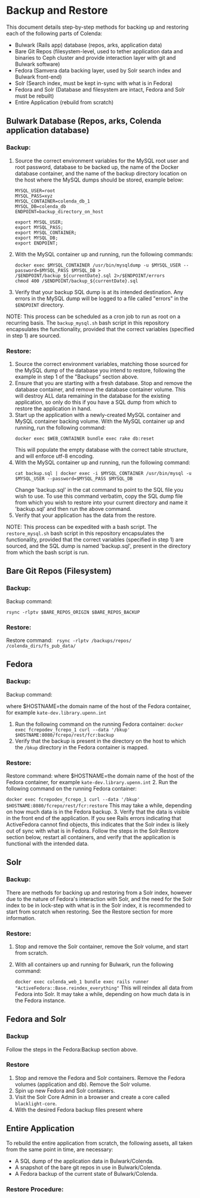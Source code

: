 # Backup and Restore
This document details step-by-step methods for backing up and restoring each of the following parts of Colenda:
* Bulwark (Rails app) database (repos, arks, application data)
* Bare Git Repos (filesystem-level, used to tether application data and binaries to Ceph cluster and provide interaction layer with git and Bulwark software)
* Fedora (Samvera data backing layer, used by Solr search index and Bulwark front-end)
* Solr (Search index, must be kept in-sync with what is in Fedora)
* Fedora and Solr (Database and filesystem are intact, Fedora and Solr must be rebuilt)
* Entire Application (rebuild from scratch)
## Bulwark Database (Repos, arks, Colenda application database)

### Backup:
1. Source the correct environment variables for the MySQL root user and root password, database to be backed up, the name of the Docker database container, and the name of the backup directory location on the host where the MySQL dumps should be stored, example below:
   ```
   MYSQL_USER=root
   MYSQL_PASS=xyz
   MYSQL_CONTAINER=colenda_db_1
   MYSQL_DB=colenda_db
   ENDPOINT=backup_directory_on_host
     
   export MYSQL_USER;
   export MYSQL_PASS;
   export MYSQL_CONTAINER;
   export MYSQL_DB;
   export ENDPOINT;
   ```
2. With the MySQL container up and running, run the following commands:
   ```
   docker exec $MYSQL_CONTAINER /usr/bin/mysqldump -u $MYSQL_USER --password=$MYSQL_PASS $MYSQL_DB > /$ENDPOINT/backup_${currentDate}.sql 2>/$ENDPOINT/errors
   chmod 400 /$ENDPOINT/backup_${currentDate}.sql
   ```
3. Verify that your backup SQL dump is at its intended destination.  Any errors in the MySQL dump will be logged to a file called "errors" in the ```$ENDPOINT``` directory.  
 
NOTE: This process can be scheduled as a cron job to run as root on a recurring basis.  The ```backup_mysql.sh``` bash script in this repository encapsulates the functionality, provided that the correct variables (specified in step 1) are sourced.  
### Restore:

1. Source the correct environment variables, matching those sourced for the MySQL dump of the database you intend to restore, following the example in step 1 of the "Backups" section above.
2. Ensure that you are starting with a fresh database.  Stop and remove the database container, and remove the database container volume.  This will destroy ALL data remaining in the database for the existing application, so only do this if you have a SQL dump from which to restore the application in hand.
3. Start up the application with a newly-created MySQL container and MySQL container backing volume.  With the MySQL container up and running, run the following command:
   ```
   docker exec $WEB_CONTAINER bundle exec rake db:reset
   ```
   This will populate the empty database with the correct table structure, and will enforce utf-8 encoding.
4. With the MySQL container up and running, run the following command:
   ```
   cat backup.sql | docker exec -i $MYSQL_CONTAINER /usr/bin/mysql -u $MYSQL_USER --password=$MYSQL_PASS $MYSQL_DB
   ```
   Change 'backup.sql' in the cat command to point to the SQL file you wish to use. 
   To use this command verbatim, copy the SQL dump file from which you wish to restore into your current directory and name it 'backup.sql' and then run the above command.
5. Verify that your application has the data from the restore.

NOTE: This process can be expedited with a bash script.  The ```restore_mysql.sh``` bash script in this repository encapsulates the functionality, provided that the correct variables (specified in step 1) are sourced, and the SQL dump is named 'backup.sql', present in the directory from which the bash script is run.  

## Bare Git Repos (Filesystem)

### Backup:
Backup command:

```rsync -rlptv $BARE_REPOS_ORIGIN $BARE_REPOS_BACKUP```

### Restore: 
Restore command:
``` rsync -rlptv /backups/repos/ /colenda_dirs/fs_pub_data/```

## Fedora

### Backup:
Backup command:

where $HOSTNAME=the domain name of the host of the Fedora container, for example ```kate-dev.library.upenn.int```
1. Run the following command on the running Fedora container:
   ```docker exec fcrepodev_fcrepo_1 curl --data '/bkup' $HOSTNAME:8080/fcrepo/rest/fcr:backup```
2. Verify that the backup is present in the directory on the host to which the ```/bkup``` directory in the Fedora container is mapped.

### Restore:
Restore command:
where $HOSTNAME=the domain name of the host of the Fedora container, for example ```kate-dev.library.upenn.int```
2. Run the following command on the running Fedora container:
   
   ```docker exec fcrepodev_fcrepo_1 curl --data '/bkup' $HOSTNAME:8080/fcrepo/rest/fcr:restore``` 
   This may take a while, depending on how much data is in the Fedora backup.
3. Verify that the data is visible in the front end of the application.  If you see Rails errors indicating that ActiveFedora cannot find objects, this indicates that the Solr index is likely out of sync with what is in Fedora.  Follow the steps in the Solr:Restore section below, restart all containers, and verify that the application is functional with the intended data.

## Solr

### Backup:

There are methods for backing up and restoring from a Solr index, however due to the nature of Fedora's interaction with Solr, and the need for the Solr index to be in lock-step with what is in the Solr index, it is recommended to start from scratch when restoring.  See the Restore section for more information.

### Restore:

1. Stop and remove the Solr container, remove the Solr volume, and start from scratch.
2. With all containers up and running for Bulwark, run the following command:
  
   ```docker exec colenda_web_1 bundle exec rails runner "ActiveFedora::Base.reindex_everything"```
   This will reindex all data from Fedora into Solr.  It may take a while, depending on how much data is in the Fedora instance.

## Fedora and Solr

### Backup

Follow the steps in the Fedora:Backup section above.

### Restore

1. Stop and remove the Fedora and Solr containers.  Remove the Fedora volumes (application and db).  Remove the Solr volume.
2. Spin up new Fedora and Solr containers. 
3. Visit the Solr Core Admin in a browser and create a core called ```blacklight-core```.
4. With the desired Fedora backup files present where

## Entire Application

To rebuild the entire application from scratch, the following assets, all taken from the same point in time, are necessary:
* A SQL dump of the application data in Bulwark/Colenda.
* A snapshot of the bare git repos in use in Bulwark/Colenda.
* A Fedora backup of the current state of Bulwark/Colenda.

### Restore Procedure:
 
